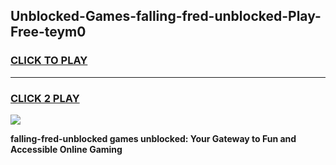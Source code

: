 
## Unblocked-Games-falling-fred-unblocked-Play-Free-teym0
<h3>
<a href="https://premium76.site?title=falling-fred-unblocked&ref=23A">CLICK TO PLAY</a></h3>
<hr>

<h3>
<a href="https://premium76.site?title=falling-fred-unblocked&ref=23A">CLICK 2 PLAY</a>
  
</h3>

<a href="https://premium76.site?title=falling-fred-unblocked&ref=23A"><img src="https://clearcache.store/games.png"></a>


**falling-fred-unblocked games unblocked: Your Gateway to Fun and Accessible Online Gaming**
